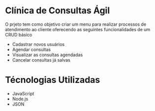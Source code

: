 # Clínica de Consultas Ágil

O prjeto tem como objetivo criar um menu para realizar processos de atendimento ao cliente
oferecendo as seguintes funcionalidades de um CRUD básico

- Cadastrar novos usuários
- Agendar consultas 
- Visualizar as consultas agendadas
- Cancelar consultas já salvas 


# Técnologias Utilizadas 

- JavaScript
- Node.js 
- JSON
